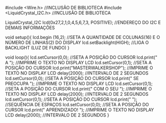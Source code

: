 #include <Wire.h> //INCLUSÃO DE BIBLIOTECA
#include <LiquidCrystal_I2C.h> //INCLUSÃO DE BIBLIOTECA

LiquidCrystal_I2C lcd(0x27,2,1,0,4,5,6,7,3, POSITIVE); //ENDEREÇO DO I2C E DEMAIS INFORMAÇÕES
 
void setup(){
 lcd.begin (16,2); //SETA A QUANTIDADE DE COLUNAS(16) E O NÚMERO DE LINHAS(2) DO DISPLAY
 lcd.setBacklight(HIGH); //LIGA O BACKLIGHT (LUZ DE FUNDO)
}
 
void loop(){
  lcd.setCursor(0,0); //SETA A POSIÇÃO DO CURSOR
  lcd.print("       A        "); //IMPRIME O TEXTO NO DISPLAY LCD
  lcd.setCursor(0,1); //SETA A POSIÇÃO DO CURSOR
  lcd.print("MASTERWALKERSHOP"); //IMPRIME O TEXTO NO DISPLAY LCD
  delay(2000); //INTERVALO DE 2 SEGUNDOS
  lcd.setCursor(0,0); //SETA A POSIÇÃO DO CURSOR
  lcd.print("  SE PREOCUPA   "); //IMPRIME O TEXTO NO DISPLAY LCD
  lcd.setCursor(0,1); //SETA A POSIÇÃO DO CURSOR
  lcd.print("   COM O SEU    "); //IMPRIME O TEXTO NO DISPLAY LCD
  delay(2000); //INTERVALO DE 2 SEGUNDOS
  lcd.setCursor(0,1); //SETA A POSIÇÃO DO CURSOR
  lcd.print("                "); //SEQUÊNCIA DE ESPAÇOS
  lcd.setCursor(0,0); //SETA A POSIÇÃO DO CURSOR
  lcd.print("  APRENDIZADO!  "); //IMPRIME O TEXTO NO DISPLAY LCD
  delay(2000); //INTERVALO DE 2 SEGUNDOS
}
